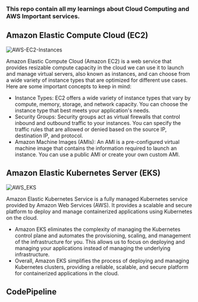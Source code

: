 ### This repo contain all my learnings about Cloud Computing and AWS Important services.

## Amazon Elastic Compute Cloud (EC2)
![AWS-EC2-Instances](https://user-images.githubusercontent.com/97302447/234026696-25f85841-887d-41bd-b617-2eb708e0b3bd.jpg)

Amazon Elastic Compute Cloud (Amazon EC2) is a web service that provides resizable compute capacity in the cloud we can use it to launch and manage virtual servers, also known as instances, and can choose from a wide variety of instance types that are optimized for different use cases. Here are some important concepts to keep in mind:
- Instance Types: EC2 offers a wide variety of instance types that vary by compute, memory, storage, and network capacity. You can choose the instance type that best meets your application's needs.
- Security Groups: Security groups act as virtual firewalls that control inbound and outbound traffic to your instances. You can specify the traffic rules that are allowed or denied based on the source IP, destination IP, and protocol.
- Amazon Machine Images (AMIs): An AMI is a pre-configured virtual machine image that contains the information required to launch an instance. You can use a public AMI or create your own custom AMI.

## Amazon Elastic Kubernetes Server (EKS)
![AWS_EKS](https://user-images.githubusercontent.com/97302447/234770119-759b44e6-aea0-4c22-846e-d2479aad374f.jpeg)

Amazon Elastic Kubernetes Service is a fully managed Kubernetes service provided by Amazon Web Services (AWS). It provides a scalable and secure platform to deploy and manage containerized applications using Kubernetes on the cloud.
- Amazon EKS eliminates the complexity of managing the Kubernetes control plane and automates the provisioning, scaling, and management of the infrastructure for you. This allows us to focus on deploying and managing your applications instead of managing the underlying infrastructure.
- Overall, Amazon EKS simplifies the process of deploying and managing Kubernetes clusters, providing a reliable, scalable, and secure platform for containerized applications in the cloud.


## CodePipeline
